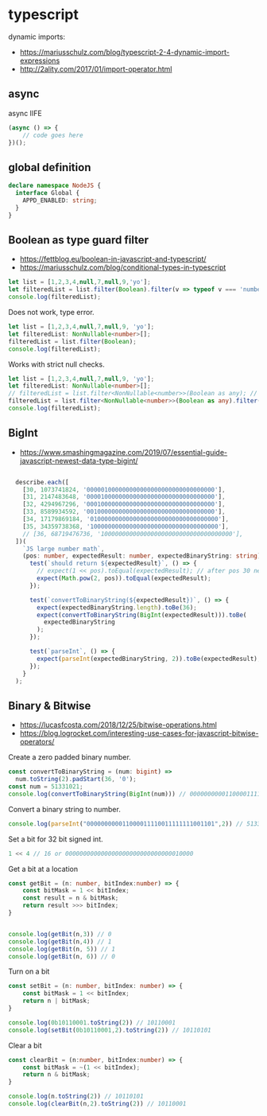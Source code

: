 # typescript

dynamic imports:

* https://mariusschulz.com/blog/typescript-2-4-dynamic-import-expressions
* http://2ality.com/2017/01/import-operator.html

## async

async IIFE

```typescript
(async () => {
    // code goes here
})();
```

## global definition

```typescript
declare namespace NodeJS {
  interface Global {
    APPD_ENABLED: string;
  }
}
```

## Boolean as type guard filter

* https://fettblog.eu/boolean-in-javascript-and-typescript/
* https://mariusschulz.com/blog/conditional-types-in-typescript

```javascript
let list = [1,2,3,4,null,7,null,9,'yo'];
let filteredList = list.filter(Boolean).filter(v => typeof v === 'number');
console.log(filteredList);
```

Does not work, type error.

```typescript
let list = [1,2,3,4,null,7,null,9, 'yo'];
let filteredList: NonNullable<number>[];
filteredList = list.filter(Boolean);
console.log(filteredList);
```

Works with strict null checks.

```typescript
let list = [1,2,3,4,null,7,null,9, 'yo'];
let filteredList: NonNullable<number>[];
// filteredList = list.filter<NonNullable<number>>(Boolean as any); // would remove nulls but allow strings
filteredList = list.filter<NonNullable<number>>(Boolean as any).filter(v => typeof v === 'number');
console.log(filteredList);
```

## BigInt

* https://www.smashingmagazine.com/2019/07/essential-guide-javascript-newest-data-type-bigint/

```typescript

  describe.each([
    [30, 1073741824, '000001000000000000000000000000000000'],
    [31, 2147483648, '000010000000000000000000000000000000'],
    [32, 4294967296, '000100000000000000000000000000000000'],
    [33, 8589934592, '001000000000000000000000000000000000'],
    [34, 17179869184, '010000000000000000000000000000000000'],
    [35, 34359738368, '100000000000000000000000000000000000'],
    // [36, 68719476736, '1000000000000000000000000000000000000'],
  ])(
    `JS large number math`,
    (pos: number, expectedResult: number, expectedBinaryString: string) => {
      test(`should return ${expectedResult}`, () => {
        // expect(1 << pos).toEqual(expectedResult); // after pos 30 next bit is negative and starts at 1
        expect(Math.pow(2, pos)).toEqual(expectedResult);
      });

      test(`convertToBinaryString(${expectedResult})`, () => {
        expect(expectedBinaryString.length).toBe(36);
        expect(convertToBinaryString(BigInt(expectedResult))).toBe(
          expectedBinaryString
        );
      });

      test(`parseInt`, () => {
        expect(parseInt(expectedBinaryString, 2)).toBe(expectedResult);
      });
    }
  );
```

## Binary & Bitwise

* https://lucasfcosta.com/2018/12/25/bitwise-operations.html
* https://blog.logrocket.com/interesting-use-cases-for-javascript-bitwise-operators/


Create a zero padded binary number.

```typescript
const convertToBinaryString = (num: bigint) =>
  num.toString(2).padStart(36, '0');
const num = 51331021;
console.log(convertToBinaryString(BigInt(num))) // 000000000011000011110011111111001101
```

Convert a binary string to number.

```typescript
console.log(parseInt("000000000011000011110011111111001101",2)) // 51331021
```

Set a bit for 32 bit signed int.

```typescript
1 << 4 // 16 or 000000000000000000000000000000010000
```

Get a bit at a location

```typescript
const getBit = (n: number, bitIndex:number) => {
    const bitMask = 1 << bitIndex;
    const result = n & bitMask;
    return result >>> bitIndex;
}


console.log(getBit(n,3)) // 0
console.log(getBit(n,4)) // 1
console.log(getBit(n, 5)) // 1
console.log(getBit(n, 6)) // 0
```

Turn on a bit

```typescript
const setBit = (n: number, bitIndex: number) => {
    const bitMask = 1 << bitIndex;
    return n | bitMask;
}

console.log(0b10110001.toString(2)) // 10110001
console.log(setBit(0b10110001,2).toString(2)) // 10110101
```

Clear a bit

```typescript
const clearBit = (n:number, bitIndex:number) => {
    const bitMask = ~(1 << bitIndex);
    return n & bitMask;
}

console.log(n.toString(2)) // 10110101
console.log(clearBit(n,2).toString(2)) // 10110001

```
